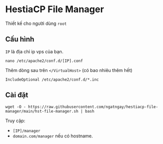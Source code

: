 # HestiaCP File Manager

Thiết kế cho người dùng `root`

## Cấu hình

`IP` là địa chỉ ip vps của bạn.

```
nano /etc/apache2/conf.d/[IP].conf
```

Thêm dòng sau trên `</VirtualHost>` (có bao nhiêu thêm hết)

```
IncludeOptional /etc/apache2/conf.d/*.inc
```

## Cài đặt

```
wget -O - https://raw.githubusercontent.com/ngatngay/hestiacp-file-manager/main/hst-file-manager.sh | bash
```

Truy cập:
- `[IP]/manager`
- `domain.com/manager` nếu có hostname.
